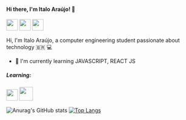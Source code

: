 #### Hi there, I'm Italo Araújo! :wave:	

[<img src="https://img.icons8.com/fluent/48/000000/linkedin.png" width="30"/>](https://www.linkedin.com/in/%C3%ADtalo-ara%C3%BAjo-652007177/)
[<img src="https://img.icons8.com/fluent/48/000000/twitter.png" width="30"/>](https://twitter.com/ItaloAraujo1997)
[<img src="https://img.icons8.com/fluent/48/000000/whatsapp.png" width="30"/>](http://api.whatsapp.com/send?phone=5511932456941)

Hi, I'm Italo Araújo, a computer engineering student passionate about technology :brazil:	:computer:

* :brain:	 I'm currently learning JAVASCRIPT, REACT JS

##### Learning:
<img src="https://user-images.githubusercontent.com/81595439/115321201-ba054180-a159-11eb-886e-7f88ac3f846a.png" width="30"/> <img src= "https://user-images.githubusercontent.com/81595439/129985058-26ec7b2f-7dd2-4827-9097-6351787f2357.png" width="36"/>






![Anurag's GitHub stats](https://github-readme-stats.vercel.app/api?username=ItaloAraujoo&show_icons=true&theme=radical)
[![Top Langs](https://github-readme-stats.vercel.app/api/top-langs/?username=ItaloAraujoo&show_icons=true&theme=radical)](https://github.com/ItaloAraujoo/github-readme-stats)



